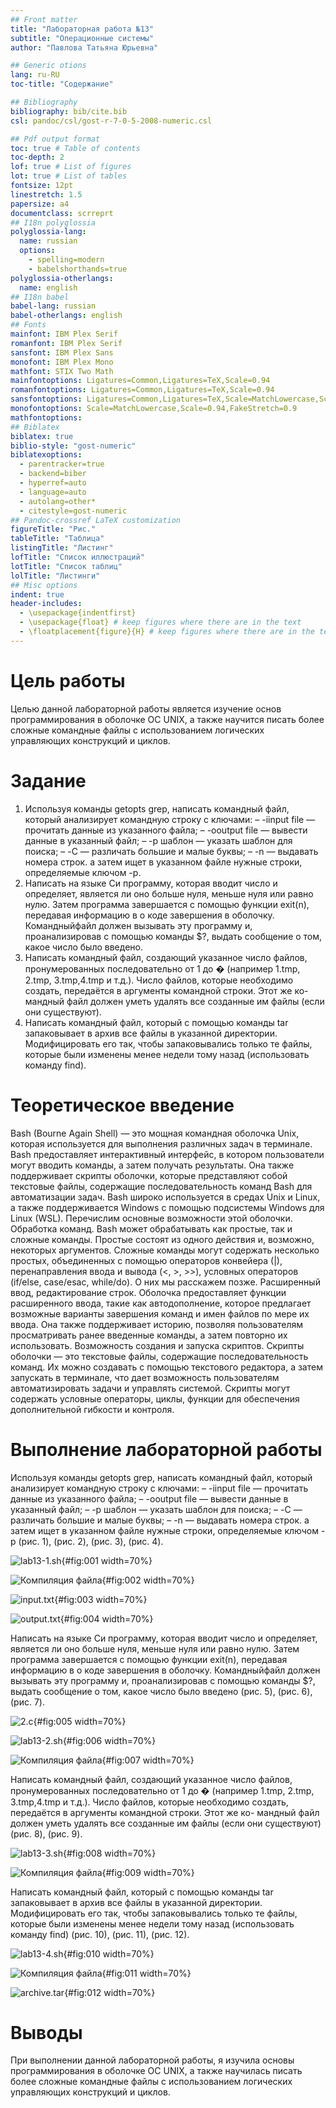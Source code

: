 ```yaml
---
## Front matter
title: "Лабораторная работа №13"
subtitle: "Операционные системы"
author: "Павлова Татьяна Юрьевна"

## Generic otions
lang: ru-RU
toc-title: "Содержание"

## Bibliography
bibliography: bib/cite.bib
csl: pandoc/csl/gost-r-7-0-5-2008-numeric.csl

## Pdf output format
toc: true # Table of contents
toc-depth: 2
lof: true # List of figures
lot: true # List of tables
fontsize: 12pt
linestretch: 1.5
papersize: a4
documentclass: scrreprt
## I18n polyglossia
polyglossia-lang:
  name: russian
  options:
	- spelling=modern
	- babelshorthands=true
polyglossia-otherlangs:
  name: english
## I18n babel
babel-lang: russian
babel-otherlangs: english
## Fonts
mainfont: IBM Plex Serif
romanfont: IBM Plex Serif
sansfont: IBM Plex Sans
monofont: IBM Plex Mono
mathfont: STIX Two Math
mainfontoptions: Ligatures=Common,Ligatures=TeX,Scale=0.94
romanfontoptions: Ligatures=Common,Ligatures=TeX,Scale=0.94
sansfontoptions: Ligatures=Common,Ligatures=TeX,Scale=MatchLowercase,Scale=0.94
monofontoptions: Scale=MatchLowercase,Scale=0.94,FakeStretch=0.9
mathfontoptions:
## Biblatex
biblatex: true
biblio-style: "gost-numeric"
biblatexoptions:
  - parentracker=true
  - backend=biber
  - hyperref=auto
  - language=auto
  - autolang=other*
  - citestyle=gost-numeric
## Pandoc-crossref LaTeX customization
figureTitle: "Рис."
tableTitle: "Таблица"
listingTitle: "Листинг"
lofTitle: "Список иллюстраций"
lotTitle: "Список таблиц"
lolTitle: "Листинги"
## Misc options
indent: true
header-includes:
  - \usepackage{indentfirst}
  - \usepackage{float} # keep figures where there are in the text
  - \floatplacement{figure}{H} # keep figures where there are in the text
---
```


# Цель работы

Целью данной лабораторной работы является изучение основ программирования в оболочке ОС UNIX, а также научится писать более сложные командные файлы с использованием логических управляющих
конструкций и циклов.

# Задание

1. Используя команды getopts grep, написать командный файл, который анализирует командную строку с ключами: 
– -iinput file — прочитать данные из указанного файла; 
– -ooutput file — вывести данные в указанный файл;
– -p шаблон — указать шаблон для поиска; 
– -C — различать большие и малые буквы; 
– -n — выдавать номера строк. а затем ищет в указанном файле нужные строки, определяемые ключом -p.
2. Написать на языке Си программу, которая вводит число и определяет, является ли оно больше нуля, меньше нуля или равно нулю. Затем программа завершается с помощью функции exit(n), передавая информацию в о коде завершения в оболочку. Командныйфайл должен вызывать эту программу и, проанализировав с помощью команды $?, выдать сообщение о том, какое
число было введено.
3. Написать командный файл, создающий указанное число файлов, пронумерованных последовательно от 1 до � (например 1.tmp, 2.tmp, 3.tmp,4.tmp и т.д.). Число файлов, которые необходимо создать, передаётся в аргументы командной строки. Этот же ко- мандный файл должен уметь удалять все созданные им файлы (если они существуют).
4. Написать командный файл, который с помощью команды tar запаковывает в архив все файлы в указанной директории. Модифицировать его так, чтобы запаковывались только те файлы, которые были изменены менее недели тому назад (использовать команду find).

# Теоретическое введение

Bash (Bourne Again Shell) — это мощная командная оболочка Unix, которая используется для выполнения различных задач в терминале. Bash предоставляет интерактивный интерфейс, в котором пользователи могут вводить команды, а затем получать результаты. Она также поддерживает скрипты оболочки, которые представляют собой текстовые файлы, содержащие последовательность команд Bash для автоматизации задач. Bash широко используется в средах Unix и Linux, а также поддерживается Windows с помощью подсистемы Windows для Linux (WSL). Перечислим основные возможности этой оболочки. Обработка команд. Bash может обрабатывать как простые, так и сложные команды. Простые состоят из одного действия и, возможно, некоторых аргументов. Сложные команды могут содержать несколько простых, объединенных с помощью операторов конвейера (|), перенаправления ввода и вывода (<, >, >>), условных операторов (if/else, case/esac, while/do). О них мы расскажем позже. Расширенный ввод, редактирование строк. Оболочка предоставляет функции расширенного ввода, такие как автодополнение, которое предлагает возможные варианты завершения команд и имен файлов по мере их ввода. Она также поддерживает историю, позволяя пользователям просматривать ранее введенные команды, а затем повторно их использовать. Возможность создания и запуска скриптов. Скрипты оболочки — это текстовые файлы, содержащие последовательность команд. Их можно создавать с помощью текстового редактора, а затем запускать в терминале, что дает возможность пользователям автоматизировать задачи и управлять системой. Скрипты могут содержать условные операторы, циклы, функции для обеспечения дополнительной гибкости и контроля.

# Выполнение лабораторной работы

Используя команды getopts grep, написать командный файл, который анализирует командную строку с ключами: 
– -iinput file — прочитать данные из указанного файла; 
– -ooutput file — вывести данные в указанный файл;
– -p шаблон — указать шаблон для поиска; 
– -C — различать большие и малые буквы; 
– -n — выдавать номера строк. а затем ищет в указанном файле нужные строки, определяемые ключом -p (рис. 1), (рис. 2), (рис. 3), (рис. 4).

![lab13-1.sh](image/1.jpg){#fig:001 width=70%}

![Компиляция файла](image/2.jpg){#fig:002 width=70%}

![input.txt](image/3.jpg){#fig:003 width=70%}

![output.txt](image/4.jpg){#fig:004 width=70%}

Написать на языке Си программу, которая вводит число и определяет, является ли оно больше нуля, меньше нуля или равно нулю. Затем программа завершается с помощью функции exit(n), передавая информацию в о коде завершения в оболочку. Командныйфайл должен вызывать эту программу и, проанализировав с помощью команды $?, выдать сообщение о том, какое
число было введено (рис. 5), (рис. 6), (рис. 7).

![2.c](image/5.jpg){#fig:005 width=70%}

![lab13-2.sh](image/6.jpg){#fig:006 width=70%}

![Компиляция файла](image/7.jpg){#fig:007 width=70%}

Написать командный файл, создающий указанное число файлов, пронумерованных последовательно от 1 до � (например 1.tmp, 2.tmp, 3.tmp,4.tmp и т.д.). Число файлов, которые необходимо создать, передаётся в аргументы командной строки. Этот же ко- мандный файл должен уметь удалять все созданные им файлы (если они существуют) (рис. 8), (рис. 9).

![lab13-3.sh](image/8.jpg){#fig:008 width=70%}

![Компиляция файла](image/9.jpg){#fig:009 width=70%}

Написать командный файл, который с помощью команды tar запаковывает в архив все файлы в указанной директории. Модифицировать его так, чтобы запаковывались только те файлы, которые были изменены менее недели тому назад (использовать команду find) (рис. 10), (рис. 11), (рис. 12).

![lab13-4.sh](image/10.jpg){#fig:010 width=70%}

![Компиляция файла](image/11.jpg){#fig:011 width=70%}

![archive.tar](image/12.jpg){#fig:012 width=70%}

# Выводы

При выполнении данной лабораторной работы, я изучила основы программирования в оболочке ОС UNIX, а также научилась писать более сложные командные файлы с использованием логических управляющих конструкций и циклов.
